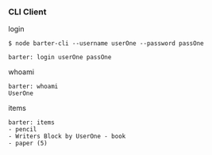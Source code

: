 ### CLI Client

login
```
$ node barter-cli --username userOne --password passOne
```
```
barter: login userOne passOne
```

whoami
```
barter: whoami
UserOne
```

items
```
barter: items
- pencil
- Writers Block by UserOne - book
- paper (5)
```
